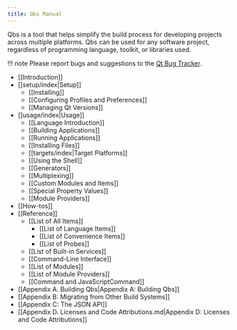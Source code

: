 ```yaml
---
title: Qbs Manual
---
```


Qbs is a tool that helps simplify the build process for
developing projects across multiple platforms. Qbs can be used for any
software project, regardless of programming language, toolkit, or libraries used.

!!! note
     Please report bugs and suggestions to the [Qt Bug Tracker](https://bugreports.qt.io/).

- [[Introduction]]
- [[setup/index|Setup]]
    - [[Installing]]
    - [[Configuring Profiles and Preferences]]
    - [[Managing Qt Versions]]
- [[usage/index|Usage]]
    - [[Language Introduction]]
    - [[Building Applications]]
    - [[Running Applications]]
    - [[Installing Files]]
    - [[targets/index|Target Platforms]]
    - [[Using the Shell]]
    - [[Generators]]
    - [[Multiplexing]]
    - [[Custom Modules and Items]]
    - [[Special Property Values]]
    - [[Module Providers]]
- [[How-tos]]
- [[Reference]]
    - [[List of All Items]]
        - [[List of Language Items]]
        - [[List of Convenience Items]]
        - [[List of Probes]]
    - [[List of Built-in Services]]
    - [[Command-Line Interface]]
    - [[List of Modules]]
    - [[List of Module Providers]]
    - [[Command and JavaScriptCommand]]
- [[Appendix A. Building Qbs|Appendix A: Building Qbs]]
- [[Appendix B: Migrating from Other Build Systems]]
- [[Appendix C: The JSON API]]
- [[Appendix D. Licenses and Code Attributions.md|Appendix D: Licenses and Code Attributions]]
